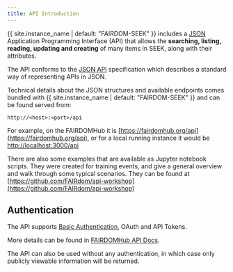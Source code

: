 ```yaml
---
title: API Introduction
---
```


{{ site.instance_name | default: "FAIRDOM-SEEK" }} includes a [JSON](https://www.json.org/) Application
Programming Interface (API) that allows the **searching,
listing, reading, updating and creating** of many items in SEEK,
along with their attributes.

The API conforms to the [JSON API](http://jsonapi.org) specification which
describes a standard way of representing APIs in JSON.

Technical details about the JSON structures and available endpoints
 comes bundled with {{ site.instance_name | default: "FAIRDOM-SEEK" }} and can be found served from:

    http://<host>:<port>/api

For example, on the FAIRDOMHub it is [https://fairdomhub.org/api](https://fairdomhub.org/api),
or for a local running instance it would be [http://localhost:3000/api](http://localhost:3000/api)

There are also some examples that are available as Jupyter notebook scripts. They were created for training events, and give
a general overview and walk through some typical scenarios. They can be found at [https://github.com/FAIRdom/api-workshop](https://github.com/FAIRdom/api-workshop)

## Authentication

The API supports [Basic Authentication](https://en.wikipedia.org/wiki/Basic_access_authentication), OAuth and API Tokens.

More details can be found in [FAIRDOMHub API Docs](https://fairdomhub.org/api#section/Authentication).

The API can also be used without any authentication,
in which case only publicly viewable information will
be returned.

